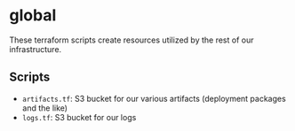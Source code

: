 # global

These terraform scripts create resources utilized by the rest of our infrastructure.

## Scripts

* `artifacts.tf`: S3 bucket for our various artifacts (deployment packages and the like) 
* `logs.tf`: S3 bucket for our logs
